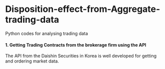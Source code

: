 # Disposition-effect-from-Aggregate-trading-data
Python codes for analysing trading data

#### 1. Getting Trading Contracts from the brokerage firm using the API
The API from the Daishin Securities in Korea is well developed for getting and ordering market data.

